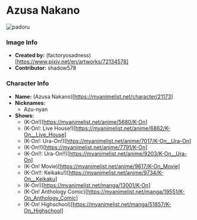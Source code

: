 # Azusa Nakano

![padoru](https://raw.githubusercontent.com/shadow578/Padoru-Padoru/master/Padoru/k-on-azusa.png "Azusa Nakano")

### Image Info
* **Created by:**    (factoryosadness)[https://www.pixiv.net/en/artworks/72134578]
* **Contributor:**   shadow578

### Character Info
* **Name:**   (Azusa Nakano)[https://myanimelist.net/character/21173]
* **Nicknames:**
  * Azu-nyan
* **Shows:**
  * (K-On!)[https://myanimelist.net/anime/5680/K-On]
  * (K-On!: Live House!)[https://myanimelist.net/anime/6862/K-On__Live_House]
  * (K-On!: Ura-On!)[https://myanimelist.net/anime/7017/K-On__Ura-On]
  * (K-On!!)[https://myanimelist.net/anime/7791/K-On]
  * (K-On!!: Ura-On!!)[https://myanimelist.net/anime/9203/K-On__Ura-On]
  * (K-On! Movie)[https://myanimelist.net/anime/9617/K-On_Movie]
  * (K-On!!: Keikaku!)[https://myanimelist.net/anime/9734/K-On__Keikaku]
  * (K-On!)[https://myanimelist.net/manga/13001/K-On]
  * (K-On! Anthology Comic)[https://myanimelist.net/manga/19551/K-On_Anthology_Comic]
  * (K-On! Highschool)[https://myanimelist.net/manga/51857/K-On_Highschool]
